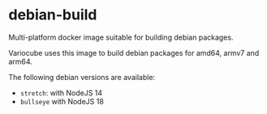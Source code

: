 # debian-build

Multi-platform docker image suitable for building debian packages.

Variocube uses this image to build debian packages for amd64, armv7 and arm64.

The following debian versions are available:
 - `stretch`: with NodeJS 14
 - `bullseye` with NodeJS 18